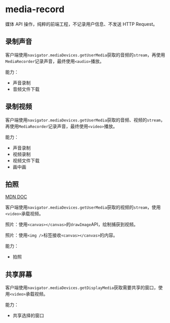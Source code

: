 # media-record

媒体 API 操作，纯粹的前端工程，不记录用户信息、不发送 HTTP Request。

## 录制声音

客户端使用`navigator.mediaDevices.getUserMedia`获取的音频的`stream`，再使用`MediaRecorder`记录声音，最终使用`<audio>`播放。

能力：

- 声音录制
- 音频文件下载

## 录制视频

客户端使用`navigator.mediaDevices.getUserMedia`获取的音频、视频的`stream`，再使用`MediaRecorder`记录声音，最终使用`<video>`播放。

能力：

- 声音录制
- 视频录制
- 视频文件下载
- 画中画

## 拍照

[MDN DOC](https://developer.mozilla.org/en-US/docs/Web/API/Media_Capture_and_Streams_API/Taking_still_photos)

客户端使用`navigator.mediaDevices.getUserMedia`获取的视频的`stream`，使用`<video>`承载视频。

照片：使用`<canvas></canvas>`的`drawImage`API，绘制捕获到视频。

照片：使用`<img />`标签接收`<canvas></canvas>`的内容。

能力：

- 拍照

## 共享屏幕

客户端使用`navigator.mediaDevices.getDisplayMedia`获取需要共享的窗口，使用`<video>`承载视频。

能力：

- 共享选择的窗口
